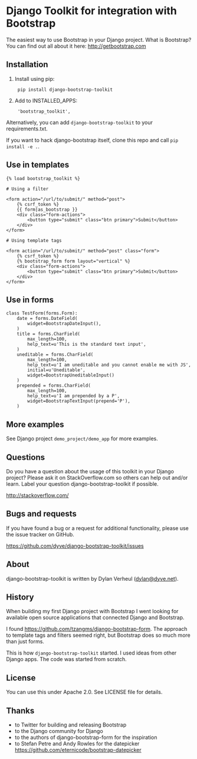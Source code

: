 Django Toolkit for integration with Bootstrap
=============================================

The easiest way to use Bootstrap in your Django project. What is Bootstrap? You can find out all about it here: http://getbootstrap.com

Installation
------------
1. Install using pip:

        pip install django-bootstrap-toolkit

2. Add to INSTALLED_APPS:

        'bootstrap_toolkit',

Alternatively, you can add `django-bootstrap-toolkit` to your requirements.txt.

If you want to hack django-bootstrap itself, clone this repo and call `pip install -e .`.

Use in templates
----------------

    {% load bootstrap_toolkit %}

    # Using a filter

    <form action="/url/to/submit/" method="post">
        {% csrf_token %}
        {{ form|as_bootstrap }}
        <div class="form-actions">
            <button type="submit" class="btn primary">Submit</button>
        </div>
    </form>

    # Using template tags

    <form action="/url/to/submit/" method="post" class="form">
        {% csrf_token %}
        {% bootstrap_form form layout="vertical" %}
        <div class="form-actions">
            <button type="submit" class="btn primary">Submit</button>
        </div>
    </form>

Use in forms
------------

    class TestForm(forms.Form):
        date = forms.DateField(
            widget=BootstrapDateInput(),
        )
        title = forms.CharField(
            max_length=100,
            help_text=u'This is the standard text input',
        )
        uneditable = forms.CharField(
            max_length=100,
            help_text=u'I am uneditable and you cannot enable me with JS',
            initial=u'Uneditable',
            widget=BootstrapUneditableInput()
        )
        prepended = forms.CharField(
            max_length=100,
            help_text=u'I am prepended by a P',
            widget=BootstrapTextInput(prepend='P'),
        )

More examples
-------------

See Django project `demo_project/demo_app` for more examples.

Questions
---------

Do you have a question about the usage of this toolkit in your Django project? Please ask it on StackOverflow.com so others can help out and/or learn. Label your question django-bootstrap-toolkit if possible.

http://stackoverflow.com/

Bugs and requests
-----------------

If you have found a bug or a request for additional functionality, please use the issue tracker on GitHub.

https://github.com/dyve/django-bootstrap-toolkit/issues

About
-----

django-bootstrap-toolkit is written by Dylan Verheul (dylan@dyve.net).

History
-------

When building my first Django project with Bootstrap I went looking for available open source applications that connected Django and Bootstrap.

I found  https://github.com/tzangms/django-bootstrap-form. The approach to template tags and filters seemed right, but Bootstrap does so much more than just forms.

This is how `django-bootstrap-toolkit` started. I used ideas from other Django apps. The code was started from scratch.

License
-------

You can use this under Apache 2.0. See LICENSE file for details.

Thanks
------

* to Twitter for building and releasing Bootstrap
* to the Django community for Django
* to the authors of django-bootstrap-form for the inspiration
* to Stefan Petre and Andy Rowles for the datepicker https://github.com/eternicode/bootstrap-datepicker
